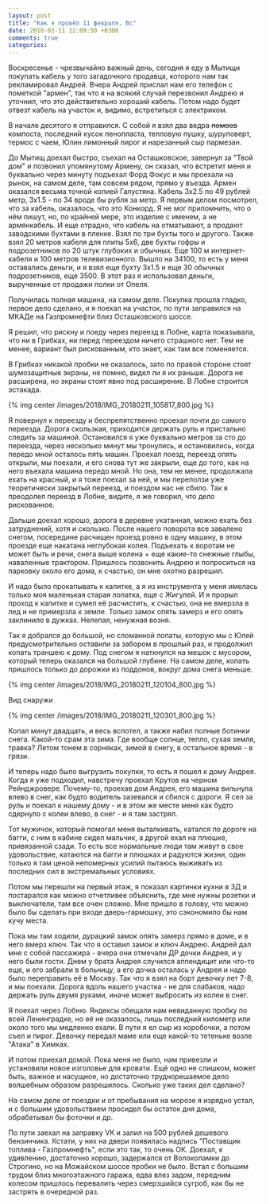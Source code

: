 ```yaml
---
layout: post
title: "Как я провёл 11 февраля, Вс"
date: 2018-02-11 22:09:50 +0300
comments: true
categories: 
---
```

Воскресенье - чрезвычайно важный день, сегодня я еду в Мытищи покупать кабель у того загадочного продавца, которого нам так рекламировал Андрей. Вчера Андрей прислал нам его телефон с пометкой "армен", так что я на всякий случай перезвонил Андрею и уточнил, что это действительно хороший кабель. Потом надо будет отвезт кабель на участок и, видимо, встретиться с электриком.

В начале десятого я отправился. С собой я взял два ведра ~~помоев~~ компоста, последний кусок пенопласта, тепловую пушку, шуруповерт, термос с чаем, Юлин лимонный пирог и нарезанный сыр пармезан.

До Мытищ доехал быстро, съехал на Осташковское, завернул за "Твой дом" и позвонил упомянутому Армену, он сказал, что встретит меня и буквально через минуту подъехал Форд Фокус и мы проехали на рынок, на самом деле, там совсем рядом, прямо у въезда. Армен оказался весьма точной копией Галустяна. Кабель 3х2.5 по 49 рублей метр, 3х1.5 - по 34 вроде бы рубля за метр. Я первым делом посмотрел, что за кабель, оказалось, что это Конкорд. Я не мог припомнить, что о нём пишут, но, по крайней мере, это изделие с именем, а не армянкабель. И еще отрадно, что кабель на отматывают, а продают заводскими бухтами в пленке. Взял по три бухты того и другого. Также взял 20 метров кабеля для плиты 5х6, две бухты гофры и подрозетников по 20 штук глубоких и обычных. Еще 100 м интернет-кабеля и 100 метров телевизионного. Вышло на 34100, то есть у меня оставались деньги, и я взял еще бухту 3х1.5 и еще 30 обычных подрозетников, еще 3500. В этот раз я использовал деньги, вырученные от продажи полки от Опеля. 

Получилась полная машина, на самом деле. Покупка прошла гладко, первое дело сделано, и я поехал на участок, по пути заправился на МКАДе на Газпромнефти близ Осташковского шоссе. 

Я решил, что рискну и поеду через переезд в Лобне, карта показывала, что ни в Грибках, ни перед переездом ничего страшного нет. Тем не менее, вариант был рискованным, кто знает, как там все поменяется.

В Грибках никакой пробки не оказалось, зато по правой стороне стоят шумозащитные экраны, не помню, видел ли я их раньше. Дорога не расширена, но экраны стоят явно под расширение. В Лобне строится эстакада.

{% img center /images/2018/IMG_20180211_105817_800.jpg %}

Я повернул к переезду и беспрепятственно проехал почти до самого переезда. Дорога скользкая, приходится держать руль и пристально следить за машиной. Остановился я уже буквально метров за сто до переезда, через несколько минут мы тронулись, и остановились, когда передо мной осталось пять машин. Проехал поезд, переезд опять открыли, мы поехали, и его снова тут же закрыли, еще до того, как на него въехала машина передо мной. Но она, тем не менее, продолжала ехать на красный, и я тоже поехал за ней, и мы переползи уже теоретически закрытый переезд, и поездом нас не сбило. Так я преодолел переезд в Лобне, видите, я же говорил, что дело рискованное.

Дальше доехал хорошо, дорога в деревне укатанная, можно ехать без затруднений, хотя и скользко. После нашего поворота все завалено снегом, посередине расчищен проезд ровно в одну машину, в этом проезде еще накатана неглубокая колея. Подъехать к воротам не может быть и речи, снега выше колена + еще какие-то снежные глыбы, наваленные трактором. Пришлось позвонить Андрею и попроситься на парковку около его дома, к счастью, он мне охотно разрешил.

И надо было прокапывать к калитке, а я из инструмента у меня имелась только моя маленькая старая лопатка, еще с Жигулей. И я прорыл проход к калитке и сумел её расчистить, к счастью, она не вмерзла в лед и не примерзла к земле. Только замок опять замерз и его опять заклинило в дужках. Нелепая, ненужная возня.

Так я добрался до большой, но сломанной лопаты, которую мы с Юлей предусмотрительно оставили за забором в прошлый раз, и продолжил копать траншею к дому. Под снегом я наткнулся на мешок с мусором, который теперь оказался на большой глубине. На самом деле, копать пришлось только до дорожки из поддонов, вокруг дома снега меньше.

{% img center /images/2018/IMG_20180211_120104_800.jpg %}

Вид снаружи

{% img center /images/2018/IMG_20180211_120301_800.jpg %}

Копал минут двадцать, и весь вспотел, а также набил полные ботинки снега. Какой-то срам эта зима. Где вообще солнце, тепло, сухая земля, травка? Летом тонем в сорняках, зимой в снегу, в остальное время - в грязи.

И теперь надо было выгрузить покупки, то есть я пошел к дому Андрея. Когда я уже подходил, навстречу проехал Крутов на черном Рейнджровере. Почему-то, проехав дом Андрея, его машина вильнула влево в снег, как будто водитель зазевался и сбился с дороги. Я сел за руль и поехал к нашему дому - и в этом же месте меня как будто сдернуло с колеи влево, в снег - и я там застрял. 


Тот мужичок, который помогал меня выталкивать, катался по дороге на багги, с ним в кабине сидел мальчик, а другой ехал на плюшке, привязанной сзади. То есть все нормальные люди там живут в свое удовольствие, катаются на багги и плюшках и радуются жизни, один только я там ценой непомерных усилий пытаюсь выживать из последних сил в экстремальных условиях.



Потом мы перешли на первый этаж, я показал картинки кухни в 3Д и постарался как можно отчетливее объяснить, где мне нужны розетки и выключатели, там все очен сложно. Мне пришло в голову, что можно было бы сделать при входе дверь-гармошку, это сэкономило бы нам кучу места.

Пока мы там ходили, дурацкий замок опять замерз прямо в доме, и в него вмерз ключ. Так что я оставил замок и ключ Андрею. Андрей дал мне с собой пассажира - вчера они отмечали ДР дочки Андрея, и у него были гости. Днем у брата Андрея случился аппендицит или что-то еще, и его забрали в больницу, а его дочка осталась у Андрея и надо было переправить её в Москву. Так что я взял на борт девочку лет 7-8, и мы поехали. Дорога вдоль нашего участка - не для слабаков, надо держать руль двумя руками, иначе может выбросить из колеи в снег.

Я поехал через Лобню. Яндексы обещали нам невиданную пробку по всей Ленинградке, но её не оказалось, лишь последний километр или около того мы медленно ехали. В пути я ел сыр из коробочки, а потом съел и пирог. Девочку передал маме или еще какой-то тетеньке возле "Атака" в Химках.

И потом приехал домой. Пока меня не было, нам привезли и установили новое изголовье для кровати. Ещё одно не слишком, может быть, важное и насущное, но достаточно труднорешаемое дело волшебным образом разрешилось. Сколько уже таких дел сделано?

На самом деле от поездки и от пребывания на морозе я изрядно устал, и с большим удовольствием просидел бы остаток дня дома, обрабатывал бы фоточки и др.


По пути заехал на заправку VK и залил на 500 рублей дешевого бензинчика. Кстати, у них на двери появилась надпись "Поставщик топлива - Газпромнефть", если это так, то очень ОК. Доехал, к удивлению, достаточно хорошо, задержался от Волоколамки до Строгино, но на Можайском шоссе пробки не было. Встал с большим трудом близ многоэтажного гаража, едва влез задом, передним колесом пришлось перевалить через смерзшийся сугроб, как бы не застрять в очередной раз.